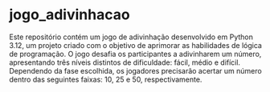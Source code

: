 # jogo_adivinhacao

Este repositório contém um jogo de adivinhação desenvolvido em Python 3.12, um projeto criado com o objetivo de aprimorar as habilidades de lógica de programação. O jogo desafia os participantes a adivinharem um número, apresentando três níveis distintos de dificuldade: fácil, médio e difícil. Dependendo da fase escolhida, os jogadores precisarão acertar um número dentro das seguintes faixas: 10, 25 e 50, respectivamente.

